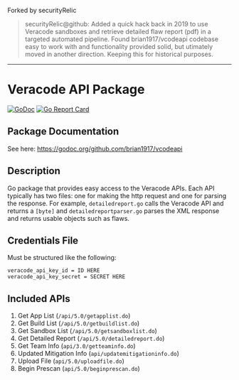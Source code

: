Forked by securityRelic

> securityRelic@github: Added a quick hack back in 2019 to use Veracode sandboxes and retrieve detailed flaw report (pdf) in a targeted automated pipeline. Found brian1917/vcodeapi codebase easy to work with and functionality provided solid, but utimately moved in another direction. Keeping this for historical purposes.

---

# Veracode API Package
[![GoDoc](https://godoc.org/github.com/brian1917/vcodeapi?status.svg)](https://godoc.org/github.com/brian1917/vcodeapi)
[![Go Report Card](https://goreportcard.com/badge/github.com/brian1917/vcodeapi)](https://goreportcard.com/report/github.com/brian1917/vcodeapi)

## Package Documentation
See here: https://godoc.org/github.com/brian1917/vcodeapi

## Description
Go package that provides easy access to the Veracode APIs. Each API typically has two files: one for making the http request and one for parsing the response.
For example, `detailedreport.go` calls the Veracode API and returns a `[byte]` and `detailedreportparser.go` parses the
XML response and returns usable objects such as flaws.

## Credentials File
Must be structured like the following:
```
veracode_api_key_id = ID HERE
veracode_api_key_secret = SECRET HERE
```

## Included APIs
1. Get App List (`/api/5.0/getapplist.do`)
2. Get Build List (`/api/5.0/getbuildlist.do`)
3. Get Sandbox List (`/api/5.0/getsandboxlist.do`)
4. Get Detailed Report (`/api/5.0/detailedreport.do`)
5. Get Team Info (`api/3.0/getteaminfo.do`)
6. Updated Mitigation Info (`api/updatemitigationinfo.do`)
7. Upload File (`api/5.0/uploadfile.do`)
8. Begin Prescan (`api/5.0/beginprescan.do`)

